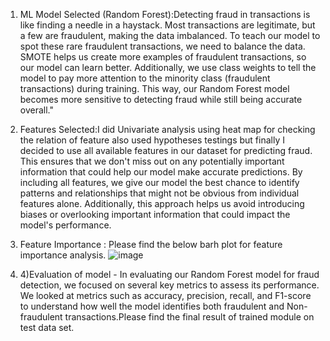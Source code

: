 1) ML Model Selected (Random Forest):Detecting fraud in transactions is like finding a needle in a haystack. Most transactions are legitimate, but a few are fraudulent, making the data imbalanced. To teach our model to spot these rare fraudulent transactions, we need to balance the data. SMOTE helps us create more examples of fraudulent transactions, so our model can learn better. Additionally, we use class weights to tell the model to pay more attention to the minority class (fraudulent transactions) during training. This way, our Random Forest model becomes more sensitive to detecting fraud while still being accurate overall."
2) Features Selected:I did Univariate analysis using heat map for checking the relation of feature also used hypotheses testings but finally I decided to use all available features in our dataset for predicting fraud. This ensures that we don't miss out on any potentially important information that could help our model make accurate predictions. By including all features, we give our model the best chance to identify patterns and relationships that might not be obvious from individual features alone. Additionally, this approach helps us avoid introducing biases or overlooking important information that could impact the model's performance.
3) Feature Importance : Please find the below barh plot for feature importance analysis.
   ![image](https://github.com/sagar0930/FraudTransaction/assets/103502762/7f2ca2d7-7d09-428e-8780-ac6f3733c3c7)

4) 4)Evaluation of model - In evaluating our Random Forest model for fraud detection, we focused on several key metrics to assess its performance. We looked at metrics such as accuracy, precision, recall, and F1-score to understand how well the model identifies both fraudulent and Non-fraudulent transactions.Please find the final result of trained module on test data set.
   
   

